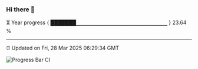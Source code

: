 ### Hi there 👋

⏳ Year progress { ███████▁▁▁▁▁▁▁▁▁▁▁▁▁▁▁▁▁▁▁▁▁▁▁ } 23.64 %

---

⏰ Updated on Fri, 28 Mar 2025 06:29:34 GMT

![Progress Bar CI](https://github.com/liununu/liununu/workflows/Progress%20Bar%20CI/badge.svg)

